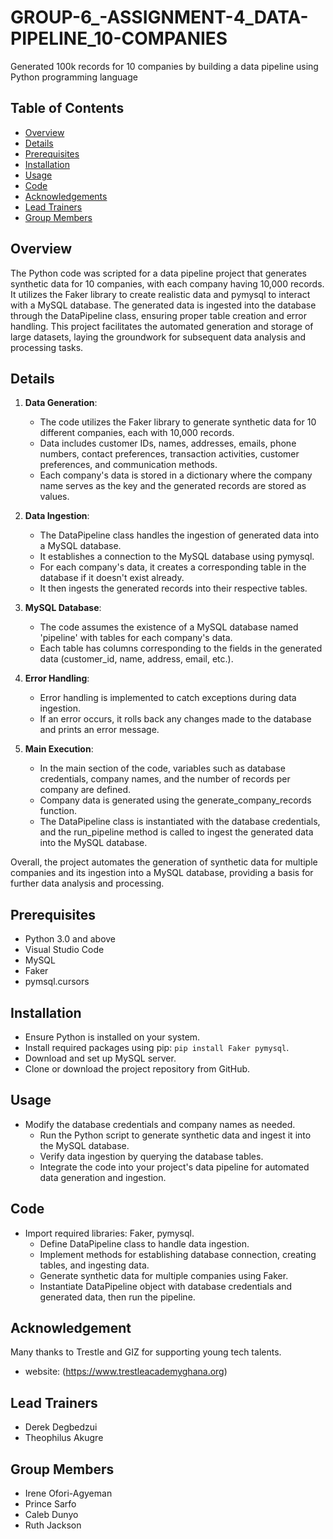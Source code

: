 # GROUP-6_-ASSIGNMENT-4_DATA-PIPELINE_10-COMPANIES
Generated 100k records for 10 companies by building a data pipeline using Python programming language
## Table of Contents
 
   - [Overview](#overview-1)
   - [Details](#Details-2)
   - [Prerequisites](#Prerequisite-3)
   - [Installation](#Installation-4)
   - [Usage](#Usage-5)
   - [Code](#Code-6)
   - [Acknowledgements](#Acknowledgements-6)
   - [Lead Trainers](#LeadTrainers-7)
   - [Group Members](#GroupMembers-8)
   
## Overview
The Python code was scripted for a data pipeline project that generates synthetic data for 10 companies, with each company having 10,000 records. It utilizes the Faker library to create realistic data and pymysql to interact with a MySQL database. The generated data is ingested into the database through the DataPipeline class, ensuring proper table creation and error handling. This project facilitates the automated generation and storage of large datasets, laying the groundwork for subsequent data analysis and processing tasks. 

## Details 
1. **Data Generation**:
   - The code utilizes the Faker library to generate synthetic data for 10 different companies, each with 10,000 records.
   - Data includes customer IDs, names, addresses, emails, phone numbers, contact preferences, transaction activities, customer preferences, and communication methods.
   - Each company's data is stored in a dictionary where the company name serves as the key and the generated records are stored as values.

2. **Data Ingestion**:
   - The DataPipeline class handles the ingestion of generated data into a MySQL database.
   - It establishes a connection to the MySQL database using pymysql.
   - For each company's data, it creates a corresponding table in the database if it doesn't exist already.
   - It then ingests the generated records into their respective tables.

3. **MySQL Database**:
   - The code assumes the existence of a MySQL database named 'pipeline' with tables for each company's data.
   - Each table has columns corresponding to the fields in the generated data (customer_id, name, address, email, etc.).

4. **Error Handling**:
   - Error handling is implemented to catch exceptions during data ingestion.
   - If an error occurs, it rolls back any changes made to the database and prints an error message.

5. **Main Execution**:
   - In the main section of the code, variables such as database credentials, company names, and the number of records per company are defined.
   - Company data is generated using the generate_company_records function.
   - The DataPipeline class is instantiated with the database credentials, and the run_pipeline method is called to ingest the generated data into the MySQL database.

Overall, the project automates the generation of synthetic data for multiple companies and its ingestion into a MySQL database, providing a basis for further data analysis and processing. 

## Prerequisites

- Python 3.0 and above
- Visual Studio Code
- MySQL
- Faker
- pymsql.cursors

## Installation
   - Ensure Python is installed on your system.
   - Install required packages using pip: `pip install Faker pymysql`.
   - Download and set up MySQL server.
   - Clone or download the project repository from GitHub.
   
## Usage 
- Modify the database credentials and company names as needed.
   - Run the Python script to generate synthetic data and ingest it into the MySQL database.
   - Verify data ingestion by querying the database tables.
   - Integrate the code into your project's data pipeline for automated data generation and ingestion.
## Code 
- Import required libraries: Faker, pymysql.
   - Define DataPipeline class to handle data ingestion.
   - Implement methods for establishing database connection, creating tables, and ingesting data.
   - Generate synthetic data for multiple companies using Faker.
   - Instantiate DataPipeline object with database credentials and generated data, then run the pipeline.

## Acknowledgement
Many thanks to Trestle and GIZ for supporting young tech talents.
- website: (https://www.trestleacademyghana.org)
## Lead Trainers
- Derek Degbedzui
- Theophilus Akugre
## Group Members
- Irene Ofori-Agyeman
- Prince Sarfo
- Caleb Dunyo
- Ruth Jackson







